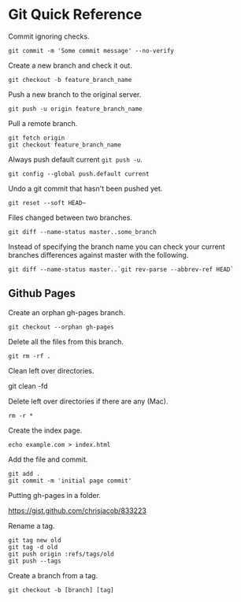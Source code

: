 # Git Quick Reference

Commit ignoring checks.

    git commit -m 'Some commit message' --no-verify

Create a new branch and check it out.

    git checkout -b feature_branch_name

Push a new branch to the original server.

    git push -u origin feature_branch_name

Pull a remote branch.

    git fetch origin
    git checkout feature_branch_name

Always push default current `git push -u`.

    git config --global push.default current

Undo a git commit that hasn't been pushed yet.

    git reset --soft HEAD~

Files changed between two branches.

    git diff --name-status master..some_branch
    
Instead of specifying the branch name you can check your current branches differences against master with the following.

    git diff --name-status master..`git rev-parse --abbrev-ref HEAD`

## Github Pages

Create an orphan gh-pages branch.

    git checkout --orphan gh-pages

Delete all the files from this branch.

    git rm -rf .

Clean left over directories.

  git clean -fd

Delete left over directories if there are any (Mac).

    rm -r *

Create the index page.

    echo example.com > index.html

Add the file and commit.

    git add .
    git commit -m 'initial page commit'

Putting gh-pages in a folder.

https://gist.github.com/chrisjacob/833223

Rename a tag.

    git tag new old
    git tag -d old
    git push origin :refs/tags/old
    git push --tags
    
Create a branch from a tag.

    git checkout -b [branch] [tag]
